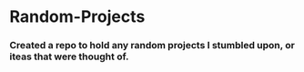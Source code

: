 # Random-Projects

### Created a repo to hold any random projects I stumbled upon, or iteas that were thought of.
